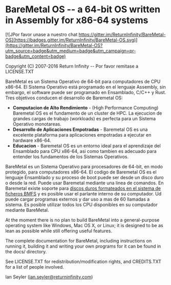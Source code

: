 # BareMetal OS -- a 64-bit OS written in Assembly for x86-64 systems #

[![JPor favor unase a nuestro chat https://gitter.im/ReturnInfinity/BareMetal-OS](https://badges.gitter.im/ReturnInfinity/BareMetal-OS.svg)](https://gitter.im/ReturnInfinity/BareMetal-OS?utm_source=badge&utm_medium=badge&utm_campaign=pr-badge&utm_content=badge)

Copyright (C) 2007-2016 Return Infinity -- Por favor remitase a LICENSE.TXT

BareMetal es un Sistema Operativo de 64-bit para computadores de CPU x86-64. El Sistema Operativo está programado en el lenguaje Assembly, sin embargo, el software puede ser programado en Ensamblado, C/C++ y Rust. Tres objetivos conducen el desarrollo de Baremetal OS:

* **Computacion de Alto Rendimiento** - (High Performance Computing) Baremetal OS es el fundamento de un cluster de HPC. La ejecucion de grandes cargas de trabajo (workloads) es perfecta para un Sistema Operativo monotareas.
* **Desarrollo de Aplicaciones Empotradas** - Baremetal OS es una excelente plataforma para aplicaciones empotradas a ejecutar en hardware x86-64.
* **Educacion** - Baremetal OS es un entorno ideal para el aprendizaje del Ensamblado para CPU x86-64, asi como tambien es adecuado para entender los fundamentos de los Sistemas Operativos.

BareMetal es un Sistema Operativo para procesadores de 64-bit, en modo protegido, para computadores x86-64. El codigo de Baremetal OS es el lenguaje Ensamblado y su proceso de boot puede ser desde un disco duro o desde la red. Puede usar Baremetal mediante una linea de comandos. En Baremetal existe soporte para [discos duros formateados en el sistema de ficheros BMFS](https://github.com/ReturnInfinity/BMFS) y es posible usar el parlante interno de su computador. Ud puede cargar programas externos y dar uso a mas de 60 llamadas a sistema. Es posible utilizar todos los CPU disponibles en su computador mediante BareMetal.

At the moment there is no plan to build BareMetal into a general-purpose operating system like Windows, Mac OS X, or Linux; it is designed to be as lean as possible while still offering useful features.

The complete documentation for BareMetal, including instructions on running it, building it and writing your own programs for it can be found in the docs/ directory.

See LICENSE.TXT for redistribution/modification rights, and CREDITS.TXT for a list of people involved.

Ian Seyler (ian.seyler@returninfinity.com)
